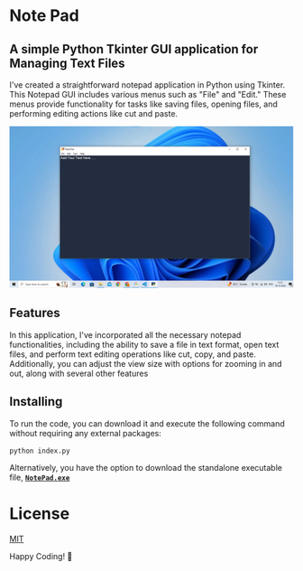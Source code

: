 
# Note Pad
##  A simple Python Tkinter GUI application for Managing Text Files
I've created a straightforward notepad application in Python using Tkinter. This Notepad GUI includes various menus such as "File" and "Edit." These menus provide functionality for tasks like saving files, opening files, and performing editing actions like cut and paste.


![Python NotePad](./bgImage.png)
## Features
In this application, I've incorporated all the necessary notepad functionalities, including the ability to save a file in text format, open text files, and perform text editing operations like cut, copy, and paste. Additionally, you can adjust the view size with options for zooming in and out, along with several other features

## Installing
To run the code, you can download it and execute the following command without requiring any external packages:
```shell
python index.py
```
Alternatively, you have the option to download the standalone executable file,
[**`NotePad.exe`**](https://github.com/rajvinder21/Python-Note-Pad/blob/main/Note_Pad.exe)

# License
<a href="https://choosealicense.com/licenses/mit/">MIT<a>

Happy Coding! 🚀
